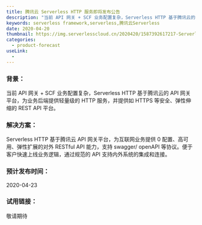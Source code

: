 ```yaml
---
title: 腾讯云 Serverless HTTP 服务即将发布公告
description: "当前 API 网关 + SCF 业务配置复杂，Serverless HTTP 基于腾讯云的 API 网关平台，为业务后端提供轻量级的 HTTP 服务，并提供如 HTTPS 等安全、弹性伸缩的 REST API 平台。"
keywords: serverless framework,serverless,腾讯云Serverless
date: 2020-04-20
thumbnail: https://img.serverlesscloud.cn/2020420/1587392617217-Serverless%20HTTP.png
categories:
  - product-forecast 
useLink: 
  - 
---
```


### 背景：
当前 API 网关 + SCF 业务配置复杂，Serverless HTTP 基于腾讯云的 API 网关平台，为业务后端提供轻量级的 HTTP 服务，并提供如 HTTPS 等安全、弹性伸缩的 REST API 平台。

### 解决方案：
Serverless HTTP 基于腾讯云 API 网关平台，为互联网业务提供 0 配置、高可用、弹性扩展的对外 RESTful API 能力，支持 swagger/ openAPI 等协议。便于客户快速上线业务逻辑，通过规范的 API 支持内外系统的集成和连接。


### 预计发布时间：
2020-04-23

### 试用链接：
敬请期待
